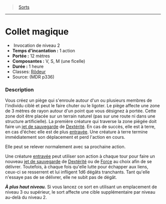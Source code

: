 ﻿---
!SpellItem
Family: SpellHD
Name: Collet magique
Type: Invocation
Level: 2
CastingTime: 1 action
Range: 12 mètres
Components: V, S, M (une ficelle)
Duration: 1 heure
Classes: '[Rôdeur](hd_ranger.md)'
Source: (MDR p336)
Id: spells_hd.md#collet-magique
ParentLink: spells_hd.md#sorts
ParentName: Sorts
NameLevel: 1
Attributes: {}
---
> [Sorts](hd_spells.md)

---

# Collet magique

-  Invocation de niveau 2
- **Temps d'incantation :** 1 action
- **Portée :** 12 mètres
- **Composantes :** V, S, M (une ficelle)
- **Durée :** 1 heure
- Classes: [Rôdeur](hd_ranger.md)
- Source: (MDR p336)

### Description

Vous créez un piège qui s'enroule autour d'un ou plusieurs membres de l'individu ciblé et peut le faire chuter ou le ligoter. Le piège affecte une zone de 3 mètres de rayon autour d'un point que vous désignez à portée. Cette zone doit être placée sur un terrain naturel (pas sur une route ni dans une structure artificielle). La première créature qui traverse la zone piégée doit faire un [jet de sauvegarde](hd_abilities_jets_de_sauvegarde.md) de [Dextérité](hd_abilities_dexterity.md). En cas de succès, elle est à terre, en cas d'échec elle est de plus [entravée](hd_conditions_entrave.md). Une créature à terre termine immédiatement son déplacement et perd l'action en cours.

Elle peut se relever normalement avec sa prochaine action.

Une créature [entravée](hd_conditions_entrave.md) peut utiliser son action à chaque tour pour faire un nouveau [jet de sauvegarde](hd_abilities_jets_de_sauvegarde.md) de [Dextérité](hd_abilities_dexterity.md) ou de [Force](hd_abilities_strength.md) au choix afin de se délivrer. Toutefois, à chaque fois qu'elle lutte pour échapper aux liens, ceux-ci se resserrent et lui infligent 1d6 dégâts tranchants. Tant qu'elle n'essaye pas de se délivrer, elle ne subit pas de dégât.

**_À plus haut niveau._** Si vous lancez ce sort en utilisant un emplacement de niveau 3 ou supérieur, le sort affecte une cible supplémentaire par niveau au-delà du niveau 2.

